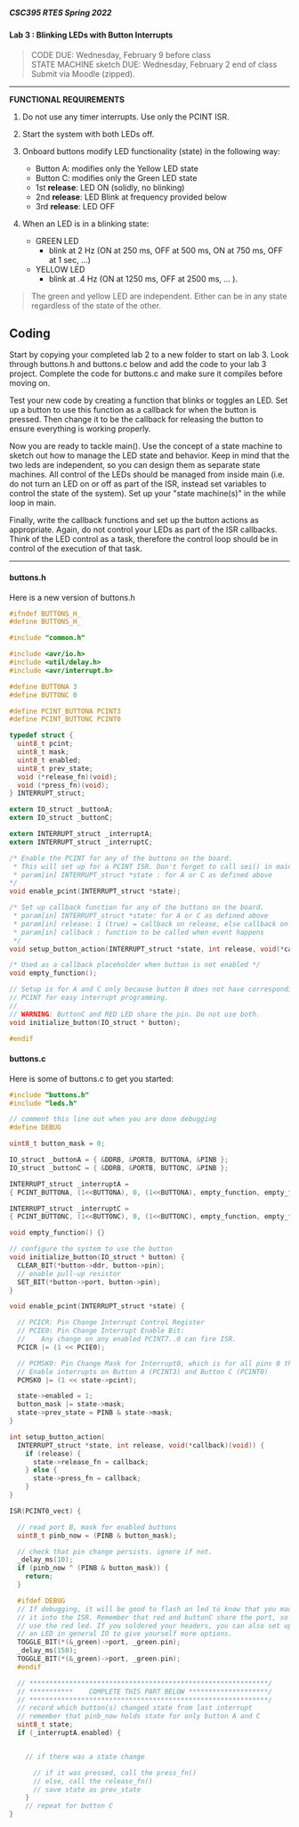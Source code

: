 ##### CSC395 RTES Spring 2022

#### Lab 3 : Blinking LEDs with Button Interrupts
> CODE DUE: Wednesday, February 9 before class <br>
> STATE MACHINE sketch DUE: Wednesday, February 2 end of class<br>
> Submit via Moodle (zipped).

<hr>

**__FUNCTIONAL REQUIREMENTS__**

1. Do not use any timer interrupts. Use only the PCINT ISR.

1. Start the system with both LEDs off.

1. Onboard buttons modify LED functionality (state) in the following way:
	- Button A: modifies only the Yellow LED state
	- Button C: modifies only the Green LED state
	- 1st **__release__**: LED ON (solidly, no blinking)
	- 2nd **__release__**: LED Blink at frequency provided below
	- 3rd **__release__**: LED OFF

1. When an LED is in a blinking state:
	- GREEN LED
		- blink at 2 Hz (ON at 250 ms, OFF at 500 ms, ON at 750 ms, OFF at 1 sec, ...)
	- YELLOW LED
		- blink at .4 Hz (ON at 1250 ms, OFF at 2500 ms, … ).

> The green and yellow LED are independent. Either can be in any state regardless of the state of the other.

## Coding

Start by copying your completed lab 2 to a new folder to start on lab 3. Look through buttons.h and buttons.c below and add the code to your lab 3 project. Complete the code for buttons.c and make sure it compiles before moving on.

Test your new code by creating a function that blinks or toggles an LED. Set up a button to use this function as a callback for when the button is pressed. Then change it to be the callback for releasing the button to ensure everything is working properly.

Now you are ready to tackle main(). Use the concept of a state machine to sketch out how to manage the LED state and behavior. Keep in mind that the two leds are independent, so you can design them as separate state machines. All control of the LEDs should be managed from inside main (i.e. do not turn an LED on or off as part of the ISR, instead set variables to control the state of the system). Set up your "state machine(s)" in the while loop in main.

Finally, write the callback functions and set up the button actions as appropriate. Again, do not control your LEDs as part of the ISR callbacks. Think of the LED control as a task, therefore the control loop should be in control of the execution of that task.

<hr>

#### buttons.h

Here is a new version of buttons.h

```C
#ifndef BUTTONS_H_
#define BUTTONS_H_

#include "common.h"

#include <avr/io.h>
#include <util/delay.h>
#include <avr/interrupt.h>

#define BUTTONA 3
#define BUTTONC 0

#define PCINT_BUTTONA PCINT3
#define PCINT_BUTTONC PCINT0

typedef struct {
  uint8_t pcint;
  uint8_t mask;
  uint8_t enabled;
  uint8_t prev_state;
  void (*release_fn)(void);
  void (*press_fn)(void);
} INTERRUPT_struct;

extern IO_struct _buttonA;
extern IO_struct _buttonC;

extern INTERRUPT_struct _interruptA;
extern INTERRUPT_struct _interruptC;

/* Enable the PCINT for any of the buttons on the board.
 * This will set up for a PCINT ISR. Don't forget to call sei() in main.
 * param[in] INTERRUPT_struct *state : for A or C as defined above
*/
void enable_pcint(INTERRUPT_struct *state);

/* Set up callback function for any of the buttons on the board.
 * param[in] INTERRUPT_struct *state: for A or C as defined above
 * param[in] release: 1 (true) = callback on release, else callback on press
 * param[in] callback : function to be called when event happens
 */
void setup_button_action(INTERRUPT_struct *state, int release, void(*callback)(void));

/* Used as a callback placeholder when button is not enabled */
void empty_function();

// Setup is for A and C only because button B does not have corresponding
// PCINT for easy interrupt programming.
//
// WARNING: ButtonC and RED LED share the pin. Do not use both.
void initialize_button(IO_struct * button);

#endif
```

#### buttons.c

Here is some of buttons.c to get you started:

```C
#include "buttons.h"
#include "leds.h"

// comment this line out when you are done debugging
#define DEBUG

uint8_t button_mask = 0;

IO_struct _buttonA = { &DDRB, &PORTB, BUTTONA, &PINB };
IO_struct _buttonC = { &DDRB, &PORTB, BUTTONC, &PINB };

INTERRUPT_struct _interruptA =
{ PCINT_BUTTONA, (1<<BUTTONA), 0, (1<<BUTTONA), empty_function, empty_function};

INTERRUPT_struct _interruptC =
{ PCINT_BUTTONC, (1<<BUTTONC), 0, (1<<BUTTONC), empty_function, empty_function};

void empty_function() {}

// configure the system to use the button
void initialize_button(IO_struct * button) {
  CLEAR_BIT(*button->ddr, button->pin);
  // enable pull-up resistor
  SET_BIT(*button->port, button->pin);
}

void enable_pcint(INTERRUPT_struct *state) {

  // PCICR: Pin Change Interrupt Control Register
  // PCIE0: Pin Change Interrupt Enable Bit:
  //    Any change on any enabled PCINT7..0 can fire ISR.
  PCICR |= (1 << PCIE0);

  // PCMSK0: Pin Change Mask for Interrupt0, which is for all pins 0 through 7
  // Enable interrupts on Button A (PCINT3) and Button C (PCINT0)
  PCMSK0 |= (1 << state->pcint);

  state->enabled = 1;
  button_mask |= state->mask;
  state->prev_state = PINB & state->mask;
}

int setup_button_action(
  INTERRUPT_struct *state, int release, void(*callback)(void)) {
    if (release) {
      state->release_fn = callback;
    } else {
      state->press_fn = callback;
    }
}

ISR(PCINT0_vect) {

  // read port B, mask for enabled buttons
  uint8_t pinb_now = (PINB & button_mask);

  // check that pin change persists. ignore if not.
  _delay_ms(10);
  if (pinb_now ^ (PINB & button_mask)) {
    return;
  }

  #ifdef DEBUG
  // If debugging, it will be good to flash an led to know that you made
  // it into the ISR. Remember that red and buttonC share the port, so don't
  // use the red led. If you soldered your headers, you can also set up
  // an LED in general IO to give yourself more options.
  TOGGLE_BIT(*(&_green)->port, _green.pin);
  _delay_ms(150);
  TOGGLE_BIT(*(&_green)->port, _green.pin);
  #endif

  // ************************************************************/
  // ***********    COMPLETE THIS PART BELOW ********************/
  // ************************************************************/
  // record which button(s) changed state from last interrupt
  // remember that pinb_now holds state for only button A and C
  uint8_t state;
  if (_interruptA.enabled) {


    // if there was a state change

      // if it was pressed, call the press_fn()
      // else, call the release_fn()
      // save state as prev_state
    }
    // repeat for button C
}
```

